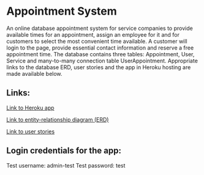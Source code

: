 # Appointment System

An online database appointment system for service companies to provide available times for an appointment, assign an employee for it and for customers to select the most convenient time available. A customer will login to the page, provide essential contact information and reserve a free appointment time. The database contains three tables: Appointment, User, Service and many-to-many connection table UserAppointment. Appropriate links to the database ERD, user stories and the app in Heroku hosting are made available below.

## Links:

<a href="https://tsoha-appointmentsystem-demo.herokuapp.com/">Link to Heroku app</a>

<a href="https://github.com/tommise/AppointmentSystem/blob/master/documentation/db_entity_relationship_diagram.pdf">Link to entity-relationship diagram (ERD)</a>

<a href="https://github.com/tommise/AppointmentSystem/blob/master/documentation/user_stories.md">Link to user stories</a>

## Login credentials for the app:

Test username: admin-test
Test password: test

